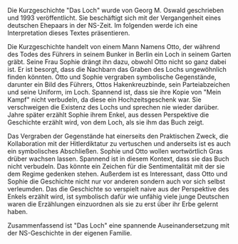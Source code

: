 Die Kurzgeschichte "Das Loch" wurde von Georg M. Oswald geschrieben und 1993 veröffentlicht. Sie beschäftigt sich mit der Vergangenheit eines deutschen Ehepaars in der NS-Zeit. Im folgenden werde ich eine Interpretation dieses Textes präsentieren.

Die Kurzgeschichte handelt von einem Mann Namens Otto, der während des Todes des Führers in seinem Bunker in Berlin ein Loch in seinem Garten gräbt. Seine Frau Sophie drängt ihn dazu, obwohl Otto nicht so ganz dabei ist. 
Er ist besorgt, dass die Nachbarn das Graben des Lochs ungewöhnlich finden könnten. Otto und Sophie vergraben symbolische Gegenstände, darunter ein Bild des Führers, Ottos Hakenkreuzbinde, sein Parteiabzeichen und seine Uniform, im Loch. Spannend ist, dass sie ihre Kopie von "Mein Kampf" nicht verbudeln, da diese ein Hochzeitsgeschenk war. Sie verschweigen die Existenz des Lochs und sprechen nie wieder darüber. Jahre später erzählt Sophie ihrem Enkel, aus dessen Perspektive die Geschichte erzählt wird, von dem Loch, als sie ihm das Buch zeigt.

Das Vergraben der Gegenstände hat einerseits den Praktischen Zweck, die Kollaboration mit der Hitlerdiktatur zu vertuschen und anderseits ist es auch ein symbolisches Abschließen. Sophie und Otto wollen wortwörtlich Gras drüber wachsen lassen. Spannend ist in diesem Kontext, dass sie das Buch nicht verbudeln. Das könnte ein Zeichen für die Sentimentalität mit der sie dem Regime gedenken stehen. Außerdem ist es Interessant, dass Otto und Sophie die Geschichte nicht nur vor anderen sondern auch vor sich selbst verleumden. Das die Geschichte so verspielt naive aus der Perspektive des Enkels erzählt wird, ist symbolisch dafür wie unfähig viele junge Deutschen waren die Erzählungen einzuordnen als sie zu erst über ihr Erbe gelernt haben. 

Zusammenfassend ist "Das Loch" eine spannende Auseinandersetzung mit der NS-Geschichte in der eigenen Familie.